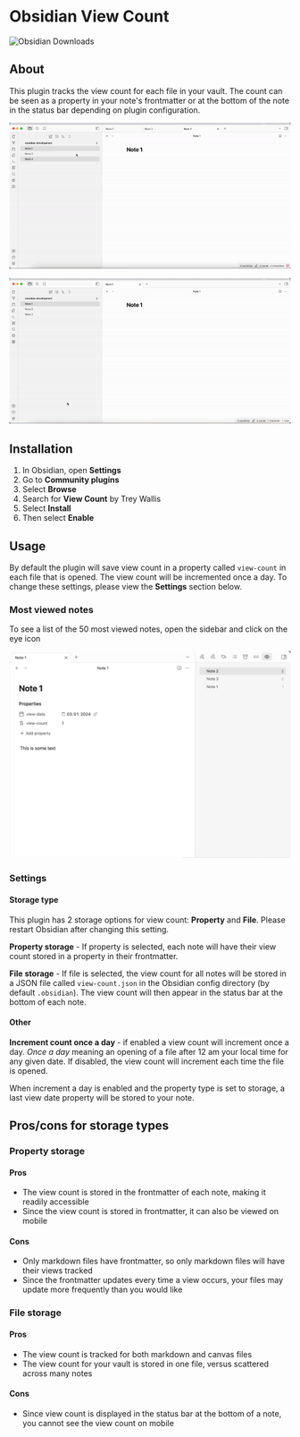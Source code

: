 # Obsidian View Count

![Obsidian Downloads](https://img.shields.io/badge/dynamic/json?logo=obsidian&color=%23483699&label=downloads&query=%24%5B%22view-count%22%5D.downloads&url=https%3A%2F%2Fraw.githubusercontent.com%2Fobsidianmd%2Fobsidian-releases%2Fmaster%2Fcommunity-plugin-stats.json)

## About

This plugin tracks the view count for each file in your vault. The count can be seen as a property in your note's frontmatter or at the bottom of the note in the status bar depending on plugin configuration.

![](/readme/property-storage.gif)

![](/readme/file-storage.gif)

## Installation

1. In Obsidian, open **Settings**
2. Go to **Community plugins**
3. Select **Browse**
4. Search for **View Count** by Trey Wallis
5. Select **Install**
6. Then select **Enable**

## Usage

By default the plugin will save view count in a property called `view-count` in each file that is opened. The view count will be incremented once a day. To change these settings, please view the **Settings** section below.

### Most viewed notes

To see a list of the 50 most viewed notes, open the sidebar and click on the eye icon

![](/readme/list.png)

### Settings

#### Storage type

This plugin has 2 storage options for view count: **Property** and **File**. Please restart Obsidian after changing this setting.

**Property storage** - If property is selected, each note will have their view count stored in a property in their frontmatter.

**File storage** - If file is selected, the view count for all notes will be stored in a JSON file called `view-count.json` in the Obsidian config directory (by default `.obsidian`). The view count will then appear in the status bar at the bottom of each note.

#### Other

**Increment count once a day** - if enabled a view count will increment once a day. _Once a day_ meaning an opening of a file after 12 am your local time for any given date. If disabled, the view count will increment each time the file is opened.

When increment a day is enabled and the property type is set to storage, a last view date property will be stored to your note.

## Pros/cons for storage types

### Property storage

#### Pros

-   The view count is stored in the frontmatter of each note, making it readily accessible
-   Since the view count is stored in frontmatter, it can also be viewed on mobile

#### Cons

-   Only markdown files have frontmatter, so only markdown files will have their views tracked
-   Since the frontmatter updates every time a view occurs, your files may update more frequently than you would like

### File storage

#### Pros

-   The view count is tracked for both markdown and canvas files
-   The view count for your vault is stored in one file, versus scattered across many notes

#### Cons

-   Since view count is displayed in the status bar at the bottom of a note, you cannot see the view count on mobile
